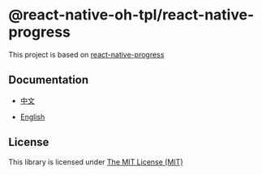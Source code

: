 # @react-native-oh-tpl/react-native-progress

This project is based on [react-native-progress](https://github.com/react-native-oh-library/react-native-progress)

## Documentation

- [中文](https://gitee.com/react-native-oh-library/usage-docs/blob/master/zh-cn/react-native-progress.md)

- [English](https://gitee.com/react-native-oh-library/usage-docs/blob/master/en/react-native-progress.md)

## License

This library is licensed under [The MIT License (MIT)](https://github.com/oblador/react-native-progress/blob/master/LICENSE)